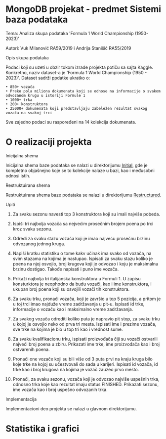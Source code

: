 # MongoDB projekat - predmet Sistemi baza podataka

Tema: Analiza skupa podataka 'Formula 1 World Championship (1950-2023)'

Autori: Vuk Milanović RA59/2019 i Andrija Stanišić RA55/2019

Opis skupa podataka

Podaci koji su uzeti u obzir tokom izrade projekta potiču sa sajta Kaggle. Konkretno, naziv dataset-a je 'Formula 1 World Championship (1950 - 2023)'. 
Dataset sadrži ppdatke ukratko o:

    • 850+ vozača
    • Preko pola miliona dokumenata koji se odnose na informacije o svakom odvozanom krugu u istoriji Formule 1
    • 1000+ trka
    • 200+ konstruktora
    • 25000+ dokumenata koji predstavljaju zabeležen rezultat svakog vozača na svakoj trci 

Sve zajedno podaci su raspoređeni na 14 kolekcija dokumenata.

# O realizaciji projekta

Inicijalna shema

Inicijalna shema baze podataka se nalazi u direktorijumu [Initial](v1/README.md), gde je kompletno objašnejno koje se to kolekcije nalaze u bazi, kao i međusobni odnosi istih.

Restruktuirana shema

Restruktuirana shema baze podataka se nalazi u direktorijumu [Restructured](v2/README.md).

Upiti

1. Za svaku sezonu navesti top 3 konstruktora koji su imali najviše pobeda.
2. Ispiši tri najbolja vozača sa nejvećim prosečnim brojem poena po trci kroz svaku sezonu.
3. Odredi za svaku stazu vozača koji je imao najveću prosečnu brzinu odvozanog jednog kruga.
4. Napiši kratku statistiku o tome kakv učinak ima svako od vozača, na svim stazama na kojima je nastupao. Ispisati za svaku stazu koliko je poena na njoj osvojio, broj krugova koji je odvozao i koju je maksimalnu brzinu dostigao. Takođe napisati i puno ime vozača.
5. Prikaži najbolja tri italijanska konstruktora u Formuli 1. U zapisu konsturktora je neophodno da budu vozači, kao i ime konstruktora, i ukupan broj poena koji su osvojili vozači tih konstruktora.

6. Za svaku trku, pronaći vozača, koji je završio u top 5 pozicija, a pritom je u toj trci imao najduže vreme zadržavanja u pit-u. Ispisati id trke, informacije o vozaču kao i maksimalno vreme zadržavanja.
7. Za svakog vozača odrediti koliko puta je napravio pit stop, za svaku trku u kojoj je osvojio neko od prva tri mesta. Ispisati ime i prezime vozača, sve trke na kojima je bio u top tri kao i vrednost sume.
8. Za svaku kvalifikacionu trku, ispisati proizvođača čiji su vozači ostvarili najveći broj poena u zbiru. Prikazati ime trke, ime proizvođača kao i broj ostvarenih poena.
9. Pronaći one vozače koji su bili više od 3 puta prvi na kraju kruga bilo koje trke na kojoj su učestvovali do sada u karijeri. Ispisati id vozača, id trke kao i broj krugova na kojima je vozač zauzeo prvo mesto.
10. Pronaći, za svaku sezonu, vozača koji je odvozao najviše uspešnih trka, odnosno trka koje kao rezultat imaju status FINISHED. Prikazati sezonu, ime vozača kao i broj uspešno odvozanih trka.
 

Implementacija

Implementacioni deo projekta se nalazi u glavnom direktorijumu.

# Statistika i grafici
